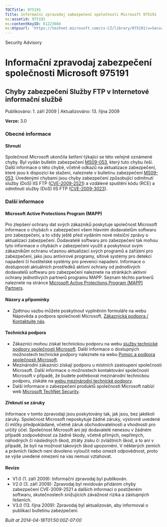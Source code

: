 ```yaml
---
TOCTitle: 975191
Title: Informační zpravodaj zabezpečení společnosti Microsoft 975191
ms:assetid: 975191
ms:contentKeyID: 61223604
ms:mtpsurl: 'https://technet.microsoft.com/cs-CZ/library/975191(v=Security.10)'
---
```


Security Advisory

Informační zpravodaj zabezpečení společnosti Microsoft 975191
=============================================================

Chyby zabezpečení Služby FTP v Internetové informační službě
------------------------------------------------------------

Publikováno: 1. září 2009 | Aktualizováno: 13. října 2009

**Verze:** 3.0

### Obecné informace

#### Shrnutí

Společnost Microsoft ukončila šetření týkající se této veřejně oznámené chyby. Byl vydán bulletin zabezpečení [MS09-053](http://go.microsoft.com/fwlink/?linkid=164004), který tuto chybu řeší. Další informace o této chybě, včetně odkazů na aktualizace zabezpečení, které jsou k dispozici ke stažení, naleznete v bulletinu zabezpečení [MS09-053](http://go.microsoft.com/fwlink/?linkid=164004). Uvedenými chybami jsou chyby zabezpečení způsobující odmítnutí služby (DoS) IIS FTP ([CVE-2009-2521](http://www.cve.mitre.org/cgi-bin/cvename.cgi?name=cve-2009-2521)) a vzdálené spuštění kódu (RCE) a odmítnutí služby (DoS) IIS FTP ([CVE-2009-3023](http://www.cve.mitre.org/cgi-bin/cvename.cgi?name=cve-2009-3023)).

### Další informace

#### Microsoft Active Protections Program (MAPP)

Pro zlepšení ochrany dat svých zákazníků poskytuje společnost Microsoft informace o chybách v zabezpečení všem hlavním dodavatelům softwaru pro zabezpečení, a to vždy ještě před vydáním nové měsíční zprávy o aktualizaci zabezpečení. Dodavatelé softwaru pro zabezpečení tak mohou tyto informace o chybách v zabezpečení využít a poskytnout svým zákazníkům ochranu včasnou aktualizací svých programů a zařízení pro zabezpečení, jako jsou antivirové programy, síťové systémy pro detekci napadení či hostitelské systémy pro prevenci napadení. Informace o dostupnosti aktuálních prostředků aktivní ochrany od jednotlivých dodavatelů softwaru pro zabezpečení naleznete na stránkách aktivní ochrany jednotlivých partnerů programu MAPP. Seznam těchto partnerů naleznete na stránce [Microsoft Active Protections Program (MAPP) Partners](http://www.microsoft.com/security/msrc/mapp/partners.mspx).

#### Názory a připomínky

-   Zpětnou vazbu můžete poskytnout vyplněním formuláře na webu Nápověda a podpora společnosti Microsoft, [Zákaznická podpora / Kontaktujte nás](https://support.microsoft.com/common/survey.aspx?scid=sw;en;1257&amp;showpage=1&amp;ws=technet&amp;sd=tech).

#### Technická podpora

-   Zákazníci mohou získat technickou podporu na webu [služby technické podpory společnosti Microsoft](http://go.microsoft.com/fwlink/?linkid=21131). Další informace o dostupných možnostech technické podpory naleznete na webu [Pomoc a podpora společnosti Microsoft](http://support.microsoft.com/).
-   Mezinárodní zákazníci získají podporu u místních zastoupení společnosti Microsoft. Další informace o možnostech kontaktování společnosti Microsoft v případě, že budete potřebovat mezinárodní technickou podporu, získáte na [webu mezinárodní technické podpory](http://go.microsoft.com/fwlink/?linkid=21155).
-   Další informace o zabezpečení produktů společnosti Microsoft nabízí web [Microsoft TechNet Security](http://go.microsoft.com/fwlink/?linkid=21132).

#### Zřeknutí se záruky

Informace v tomto zpravodaji jsou poskytovány tak, jak jsou, bez jakékoli záruky. Společnost Microsoft neposkytuje žádné záruky, výslovně uvedené či mlčky předpokládané, včetně záruk obchodovatelnosti a vhodnosti pro určitý účel. Společnost Microsoft ani její dodavatelé nenesou v žádném případě zodpovědnost za žádné škody, včetně přímých, nepřímých, náhodných či následných škod, ztráty zisku či zvláštních škod, a to ani v případě, že byli na možnost takových škod upozorněni. V některých zemích a právních řádech není dovoleno vyloučit nebo omezit odpovědnost, proto se výše uvedené omezení na vás nemusí vztahovat.

#### Revize

-   V1.0 (1. září 2009): Informační zpravodaj byl publikován.
-   V2.0 (3. září 2009): Zpravodaj byl revidován přidáním chyby zabezpečení CVE-2009-2521 a dalších informací o postiženém softwaru, skutečnostech snižujících závažnost rizika a zástupných řešeních.
-   V3.0 (13. října 2009): Zpravodaj byl aktualizován, aby informoval o publikaci bulletinu zabezpečení.

*Built at 2014-04-18T01:50:00Z-07:00*
